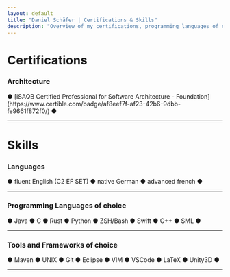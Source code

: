 ```yaml
---
layout: default
title: "Daniel Schäfer | Certifications & Skills"
description: "Overview of my certifications, programming languages of choice, tools that keep me productive and language expertise."
---
```



# Certifications

<div class="skill-paragraph">
    <div class="skill">
        <h3 style="padding-top: 0px;">Architecture</h3>
        <div class="skill-list">
            ●  [iSAQB Certified Professional for Software Architecture - Foundation](https://www.certible.com/badge/af8eef7f-af23-42b6-9dbb-fe9661f872f0/)
            ●
        </div>
    </div>
</div>

---

# Skills

<div class="skill-paragraph">
    <div class="skill">
        <h3 style="padding-top: 0px;">Languages</h3>
        <div class="skill-list">
            ●  fluent English (C2 EF SET)
            ●  native German
            ●  advanced french
            ●
        </div>
    </div>
</div>

---

<div class="skill-paragraph">
    <div class="skill">
        <h3 style="padding-top: 0px;">Programming Languages of choice</h3>
        <div class="skill-list">
            ●  Java
            ●  C
            ●  Rust
            ●  Python
            ●  ZSH/Bash
            ●  Swift
            ●  C++
            ●  SML
            ●
        </div>
    </div>
</div>

---

<div class="skill-paragraph">
    <div class="skill">
        <h3 style="padding-top: 0px;">Tools and Frameworks of choice</h3>
        <div class="skill-list">
            ●  Maven
            ●  UNIX
            ●  Git
            ●  Eclipse
            ●  VIM
            ●  VSCode
            ●  LaTeX
            ●  Unity3D
            ●
        </div>
    </div>
</div>

---